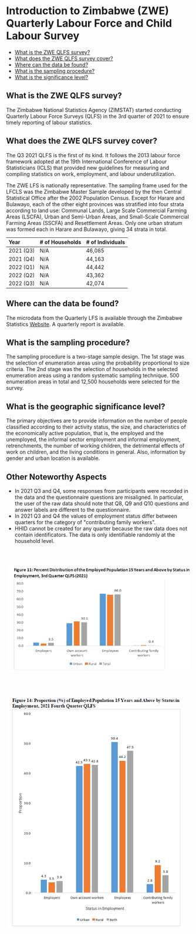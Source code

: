 # Introduction to Zimbabwe (ZWE) Quarterly Labour Force and Child Labour Survey

- [What is the ZWE QLFS survey?](#what-is-the-zwe-qlfs-survey)
- [What does the ZWE QLFS survey cover?](#what-does-the-zwe-qlfs-survey-cover)
- [Where can the data be found?](#where-can-the-data-be-found)
- [What is the sampling procedure?](#what-is-the-sampling-procedure)
- [What is the significance level?](#what-is-the-geographic-significance-level)

## What is the ZWE QLFS survey?

The Zimbabwe National Statistics Agency (ZIMSTAT) started conducting Quarterly Labour Force Surveys (QLFS) in the 3rd quarter of 2021 to ensure timely reporting of labour statistics.

## What does the ZWE QLFS survey cover?

The Q3 2021 QLFS is the first of its kind. It follows the 2013 labour force framework adopted at the 19th International Conference of Labour Statisticians (ICLS) that provided new guidelines for measuring and compiling statistics on work, employment, and labour underutilization.

The ZWE LFS is nationally representative. The sampling frame used for the LFCLS was the Zimbabwe Master Sample developed by the then Central Statistical Office after the 2002 Population Census. Except for Harare and Bulawayo, each of the other eight provinces was stratified into four strata according to land use: Communal Lands, Large Scale Commercial Farming Areas (LSCFA), Urban and Semi-Urban Areas, and Small-Scale Commercial Farming Areas (SSCFA) and Resettlement Areas. Only one urban stratum was formed each in Harare and Bulawayo, giving 34 strata in total.

| Year   | # of Households        | # of Individuals|
| :------- | :--------                             | :--------             |
| 2021 (Q3)       | N/A    | 46,085 |
| 2021 (Q4)       | N/A    | 44,163 |
| 2022 (Q1)       | N/A    | 44,442 |
| 2022 (Q2)       | N/A    | 43,362|
| 2022 (Q3)       | N/A    | 42,074 |

## Where can the data be found?
The microdata from the Quarterly LFS is available through the Zimbabwe Statistics [Website](https://www.zimstat.co.zw/labour-force-publications/). A quarterly report is available.

## What is the sampling procedure?
The sampling procedure is a two-stage sample design. The 1st stage was the selection of enumeration areas using the probability proportional to size criteria. The 2nd stage was the selection of households in the selected enumeration areas using a random systematic sampling technique. 500 enumeration areas in total and 12,500 households were selected for the survey. 

## What is the geographic significance level?
The primary objectives are to provide information on the number of people classified according to their activity status, the size, and characteristics of the economically active population, that is, the employed and the unemployed, the informal sector employment and informal employment, retrenchments, the number of working children, the detrimental effects of work on children, and the living conditions in general. Also, information by gender and urban location is available.

## Other Noteworthy Aspects

- In 2021 Q3 and Q4, some responses from participants were recorded in the data and the questionnaire questions are misaligned. In particular, the user of the raw data should note that Q8, Q9 and Q10 questions and answer labels are different to the questionnaire.
- In 2021 Q3 and Q4 the values of employment status differ between quarters for the category of "contributing family workers". 
- HHID cannot be created for any quarter because the raw data does not contain identificators. The data is only identifiable randomly at the household level.

<br></br>
![Quarter_3](utilities/q3_empstat.PNG)
<br></br>

<br></br>
![Quarter_4](utilities/Q4_empstat.PNG)
<br></br>




